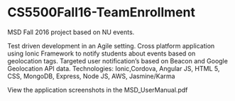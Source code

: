 # CS5500Fall16-TeamEnrollment
MSD Fall 2016 project based on NU events. 

Test driven development in an Agile setting.
Cross platform application using Ionic Framework to notify students about events based on geolocation tags.
Targeted user notification’s based on Beacon and Google Geolocation API data. 
Technologies: Ionic,Cordova, Angular JS, HTML 5, CSS, MongoDB, Express, Node JS, AWS, Jasmine/Karma

View the application screenshots in the MSD_UserManual.pdf

